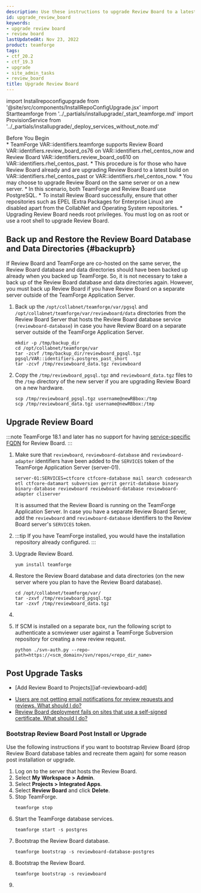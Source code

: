 ```yaml
---
description: Use these instructions to upgrade Review Board to a latest build.
id: upgrade_review_board
keywords:
- upgrade review board
- review board
lastUpdatedAt: Nov 23, 2022
product: teamforge
tags:
- ctf_20.2
- ctf_19.3
- upgrade
- site_admin_tasks
- review_board
title: Upgrade Review Board
---
```


import Installrepoconfigupgrade from '@site/src/components/InstallRepoConfigUpgrade.jsx'
import Startteamforge from '../_partials/installupgrade/_start_teamforge.md'
import ProvisionService from '../_partials/installupgrade/_deploy_services_without_note.md'

<div class="panel panel-info">
<div class="panel-heading">Before You Begin</div>
<div class="panel-body" markdown="1">
* TeamForge VAR::identifiers.teamforge supports Review Board VAR::identifiers.review_board_os76 on VAR::identifiers.rhel_centos_now and Review Board VAR::identifiers.review_board_os610 on VAR::identifiers.rhel_centos_past.
* This procedure is for those who have Review Board already and are upgrading Review Board to a latest build on VAR::identifiers.rhel_centos_past or VAR::identifiers.rhel_centos_now.
* You may choose to upgrade Review Board on the same server or on a new server.
* In this scenario, both TeamForge and Review Board use PostgreSQL.
* To install Review Board successfully, ensure that other repositories such as EPEL (Extra Packages for Enterprise Linux) are disabled apart from the CollabNet and Operating System repositories.
* Upgrading Review Board needs root privileges. You must log on as root or use a root shell to upgrade Review Board.
</div>
</div>

## Back up and Restore the Review Board Database and Data Directories {#backuprb}

If Review Board and TeamForge are co-hosted on the same server, the Review Board database and data directories should have been backed up already when you backed up TeamForge. So, it is not necessary to take a back up of the Review Board database and data directories again. However, you must back up Review Board if you have Review Board on a separate server outside of the TeamForge Application Server. 

1. Back up the `/opt/collabnet/teamforge/var/pgsql` and `/opt/collabnet/teamforge/var/reviewboard/data` directories from the Review Board Server that hosts the Review Board database service (`reviewboard-database`) in case you have Review Board on a separate server outside of the TeamForge Application Server.

   ```shell
   mkdir -p /tmp/backup_dir
   cd /opt/collabnet/teamforge/var
   tar -zcvf /tmp/backup_dir/reviewboard_pgsql.tgz pgsql/VAR::identifiers.postgres_past_short
   tar -zcvf /tmp/reviewboard_data.tgz reviewboard
   ````

2. Copy the `/tmp/reviewboard_pgsql.tgz` and `reviewboard_data.tgz` files to the `/tmp` directory of the new server if you are upgrading Review Board on a new hardware.

   ```shell
   scp /tmp/reviewboard_pgsql.tgz username@newRBbox:/tmp
   scp /tmp/reviewboard_data.tgz username@newRBbox:/tmp
   ````

## Upgrade Review Board

<!-- https://forge.collab.net/sf/go/artf304560#2 -->
:::note
TeamForge 18.1 and later has no support for having [service-specific FQDN](../siteconfigtokens) for Review Board.
:::

1. Make sure that `reviewboard`, `reviewboard-database` and `reviewboard-adapter` identifiers have been added to the `SERVICES` token of the TeamForge Application Server (server-01).
   ```shell
   server-01:SERVICES=ctfcore ctfcore-database mail search codesearch etl ctfcore-datamart subversion gerrit gerrit-database binary binary-database reviewboard reviewboard-database reviewboard-adapter cliserver
   ````

   It is assumed that the Review Board is running on the TeamForge Application Server. In case you have a separate Review Board Server, add the `reviewboard` and `reviewboard-database` identifiers to the Review Board server's `SERVICES` token.


2. <Installrepoconfigupgrade />

   :::tip
   If you have TeamForge installed, you would have the installation repository already configured.
   :::

1. Upgrade Review Board.
   ```shell
   yum install teamforge
   ````

2. Restore the Review Board database and data directories (on the new server where you plan to have the Review Board database).
   
   ```shell
   cd /opt/collabnet/teamforge/var/
   tar -zxvf /tmp/reviewboard_pgsql.tgz
   tar -zxvf /tmp/reviewboard_data.tgz
   ````   

<!-- 3. Do this on sites without internet access.
   1. Contact the [Digital.ai Support](https://support.digital.ai) and get the `python-modules-sources.zip` file.
   2. Unzip the `python-modules-sources.zip` file to `/opt/collabnet/teamforge/service/reviewboard/resources/SOURCES/python-modules-sources`.
      ```shell
      unzip python-modules-sources.zip -d /opt/collabnet/teamforge/service/reviewboard/resources/SOURCES/python-modules-sources
      ```` -->

4. <ProvisionService />

5. If SCM is installed on a separate box, run the following script to authenticate a scmviewer user against a TeamForge Subversion repository for creating a new review request.
    ```shell
    python ./svn-auth.py --repo-path=https://<scm_domain>/svn/repos/<repo_dir_name>
    ````

## Post Upgrade Tasks

* [Add Review Board to Projects][iaf-reviewboard-add]
<!-- https://forge.collab.net/sf/go/artf304542#3 -->
* [Users are not getting email notifications for review requests and reviews. What should I do?](../FAQPages/reviewboard-faqs.html#rbemailsettings)
* [Review Board deployment fails on sites that use a self-signed certificate. What should I do?](../FAQPages/reviewboard-faqs.html#cert-verification-cfg)

### Bootstrap Review Board Post Install or Upgrade
<!-- Adding this section for the defect https://forge.collab.net/sf/go/artf303737#5 -->
Use the following instructions if you want to bootstrap Review Board (drop Review Board database tables and recreate them again) for some reason post installation or upgrade.

1. Log on to the server that hosts the Review Board. 
2. Select **My Workspace > Admin**. 
3. Select **Projects > Integrated Apps**.
4. Select **Review Board** and click **Delete**.
5. Stop TeamForge.
   ```shell
   teamforge stop
   ````
6. Start the TeamForge database services. 
   ```shell
   teamforge start -s postgres
   ````
7. Bootstrap the Review Board database.
   ```shell
   teamforge bootstrap -s reviewboard-database-postgres
   ````
8. Bootstrap the Review Board. 
   ```shell
   teamforge bootstrap -s reviewboard
   ````
9. <Startteamforge />

